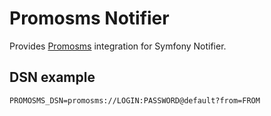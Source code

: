 Promosms Notifier
===============

Provides [Promosms](https://promosms.com) integration for Symfony Notifier.

DSN example
-----------

```
PROMOSMS_DSN=promosms://LOGIN:PASSWORD@default?from=FROM
```
